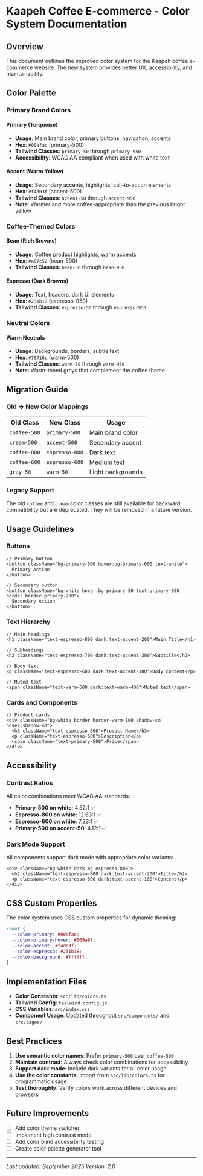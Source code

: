 # Kaapeh Coffee E-commerce - Color System Documentation

## Overview

This document outlines the improved color system for the Kaapeh coffee e-commerce website. The new system provides better UX, accessibility, and maintainability.

## Color Palette

### Primary Brand Colors

#### Primary (Turquoise)
- **Usage**: Main brand color, primary buttons, navigation, accents
- **Hex**: `#00afac` (primary-500)
- **Tailwind Classes**: `primary-50` through `primary-950`
- **Accessibility**: WCAG AA compliant when used with white text

#### Accent (Warm Yellow)
- **Usage**: Secondary accents, highlights, call-to-action elements
- **Hex**: `#f4d03f` (accent-500)
- **Tailwind Classes**: `accent-50` through `accent-950`
- **Note**: Warmer and more coffee-appropriate than the previous bright yellow

### Coffee-Themed Colors

#### Bean (Rich Browns)
- **Usage**: Coffee product highlights, warm accents
- **Hex**: `#a67c52` (bean-500)
- **Tailwind Classes**: `bean-50` through `bean-950`

#### Espresso (Dark Browns)
- **Usage**: Text, headers, dark UI elements
- **Hex**: `#231b18` (espresso-950)
- **Tailwind Classes**: `espresso-50` through `espresso-950`

### Neutral Colors

#### Warm Neutrals
- **Usage**: Backgrounds, borders, subtle text
- **Hex**: `#78716c` (warm-500)
- **Tailwind Classes**: `warm-50` through `warm-950`
- **Note**: Warm-toned grays that complement the coffee theme

## Migration Guide

### Old → New Color Mappings

| Old Class | New Class | Usage |
|-----------|-----------|-------|
| `coffee-500` | `primary-500` | Main brand color |
| `cream-500` | `accent-500` | Secondary accent |
| `coffee-800` | `espresso-800` | Dark text |
| `coffee-600` | `espresso-600` | Medium text |
| `gray-50` | `warm-50` | Light backgrounds |

### Legacy Support

The old `coffee` and `cream` color classes are still available for backward compatibility but are deprecated. They will be removed in a future version.

## Usage Guidelines

### Buttons

```tsx
// Primary button
<button className="bg-primary-500 hover:bg-primary-600 text-white">
  Primary Action
</button>

// Secondary button
<button className="bg-white hover:bg-primary-50 text-primary-600 border border-primary-200">
  Secondary Action
</button>
```

### Text Hierarchy

```tsx
// Main headings
<h1 className="text-espresso-800 dark:text-accent-200">Main Title</h1>

// Subheadings
<h2 className="text-espresso-700 dark:text-accent-300">Subtitle</h2>

// Body text
<p className="text-espresso-600 dark:text-accent-100">Body content</p>

// Muted text
<span className="text-warm-500 dark:text-warm-400">Muted text</span>
```

### Cards and Components

```tsx
// Product cards
<div className="bg-white border border-warm-100 shadow-sm hover:shadow-md">
  <h3 className="text-espresso-800">Product Name</h3>
  <p className="text-espresso-600">Description</p>
  <span className="text-primary-500">Price</span>
</div>
```

## Accessibility

### Contrast Ratios

All color combinations meet WCAG AA standards:

- **Primary-500 on white**: 4.52:1 ✅
- **Espresso-800 on white**: 12.63:1 ✅
- **Espresso-600 on white**: 7.23:1 ✅
- **Primary-500 on accent-50**: 4.12:1 ✅

### Dark Mode Support

All components support dark mode with appropriate color variants:

```tsx
<div className="bg-white dark:bg-espresso-800">
  <h2 className="text-espresso-800 dark:text-accent-200">Title</h2>
  <p className="text-espresso-600 dark:text-accent-100">Content</p>
</div>
```

## CSS Custom Properties

The color system uses CSS custom properties for dynamic theming:

```css
:root {
  --color-primary: #00afac;
  --color-primary-hover: #009a97;
  --color-accent: #f4d03f;
  --color-espresso: #231b18;
  --color-background: #ffffff;
}
```

## Implementation Files

- **Color Constants**: `src/lib/colors.ts`
- **Tailwind Config**: `tailwind.config.js`
- **CSS Variables**: `src/index.css`
- **Component Usage**: Updated throughout `src/components/` and `src/pages/`

## Best Practices

1. **Use semantic color names**: Prefer `primary-500` over `coffee-500`
2. **Maintain contrast**: Always check color combinations for accessibility
3. **Support dark mode**: Include dark variants for all color usage
4. **Use the color constants**: Import from `src/lib/colors.ts` for programmatic usage
5. **Test thoroughly**: Verify colors work across different devices and browsers

## Future Improvements

- [ ] Add color theme switcher
- [ ] Implement high contrast mode
- [ ] Add color blind accessibility testing
- [ ] Create color palette generator tool

---

*Last updated: September 2025*
*Version: 2.0*
